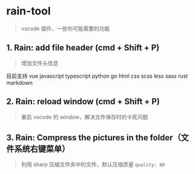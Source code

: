 # rain-tool

> vscode 插件，一些你可能需要的功能

## 1. Rain: add file header (cmd + Shift + P)

> 增加文件头信息

目前支持 vue javascript typescript python go html css scss less sass rust markdown

## 2. Rain: reload window (cmd + Shift + P)

> 重启 vscode 的 window，解决文件保存时的卡死问题

## 3. Rain: Compress the pictures in the folder（文件系统右键菜单）

> 利用 sharp 压缩文件夹中的文件，默认压缩质量 `quality: 80`
